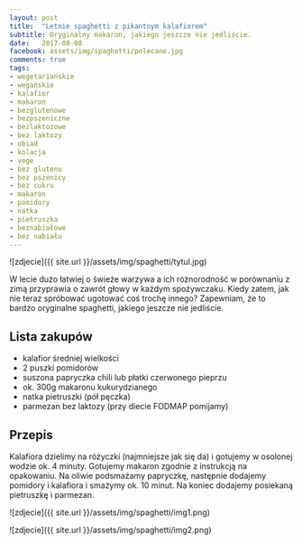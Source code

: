 ```yaml
---
layout: post
title:  "Letnie spaghetti z pikantnym kalafiorem"
subtitle: Oryginalny makaron, jakiego jeszcze nie jedliście.
date:   2017-08-08
facebook: assets/img/spaghetti/polecane.jpg
comments: true
tags:
- wegetariańskie
- wegańskie
- kalafior
- makaron
- bezglutenowe
- bezpszeniczne
- bezlaktozowe
- bez laktozy
- obiad
- kolacja
- vege
- bez glutenu
- bez pszenicy
- bez cukru
- makaron
- pomidory
- natka
- pietruszka
- beznabiałowe
- bez nabiału
---
```


![zdjecie]({{ site.url }}/assets/img/spaghetti/tytul.jpg)

W lecie dużo łatwiej o świeże warzywa a ich różnorodność w porównaniu z zimą przyprawia o zawrót głowy w każdym spożywczaku. Kiedy zatem, jak nie teraz spróbować ugotować coś trochę innego? Zapewniam, że to bardzo oryginalne spaghetti, jakiego jeszcze nie jedliście.

## Lista zakupów

* kalafior średniej wielkości
* 2 puszki pomidorów
* suszona papryczka chili lub płatki czerwonego pieprzu
* ok. 300g makaronu kukurydzianego
* natka pietruszki (pół pęczka)
* parmezan bez laktozy (przy diecie FODMAP pomijamy)

## Przepis

Kalafiora dzielimy na różyczki (najmniejsze jak się da) i gotujemy w osolonej wodzie ok. 4 minuty. Gotujemy makaron zgodnie z instrukcją na opakowaniu. Na oliwie podsmażamy papryczkę, następnie dodajemy pomidory i kalafiora i smażymy ok. 10 minut. Na koniec dodajemy posiekaną pietruszkę i parmezan.

![zdjecie]({{ site.url }}/assets/img/spaghetti/img1.png)

![zdjecie]({{ site.url }}/assets/img/spaghetti/img2.png)